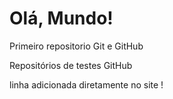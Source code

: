 # Olá, Mundo!
 Primeiro repositorio Git e GitHub
 
 Repositórios de testes GitHub

 linha adicionada diretamente no site !
